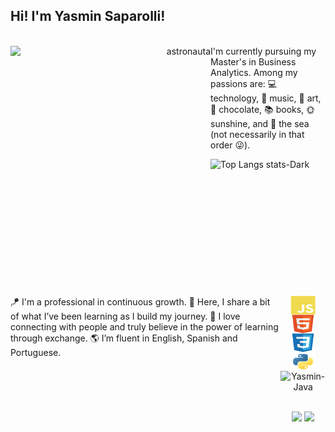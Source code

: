 ## Hi! I'm Yasmin Saparolli!

<br>



<div style= "display: flex" align="right"><br>
 <img alt="astronauta" align="right" height="400" width="320"  src="https://user-images.githubusercontent.com/127205957/230701400-18cce081-0190-4305-811d-81901b16a555.png")/>
<section align = "left">
 I'm currently pursuing my Master's in Business Analytics. Among my passions are: 💻 technology, 🎵 music, 🎨 art, 🍫 chocolate, 📚 books, 🌞 sunshine, and 🌊 the sea (not necessarily in that order 😜).


![Top Langs stats-Dark](https://github-readme-stats.vercel.app/api/top-langs/?username=yasmin-ccs&&layout=compact&bg_color=DEG,d46752,84539b&title_color=dbdbe8&text_color=dbdbe8&hide_border=true#gh-dark-mode-only)
 
</div>
<div style= "display: flex; flex-direction: row" align=right ><br>

 <section align = left>
🪁 I'm a professional in continuous growth.
🌱 Here, I share a bit of what I’ve been learning as I build my journey.
🥳 I love connecting with people and truly believe in the power of learning through exchange.
🌎 I’m fluent in English, Spanish and Portuguese.
 </section>
 <br><br>
 <section align=center>
 <img align="center" alt="Yasmin-Js" height="30" width="40" src="https://raw.githubusercontent.com/devicons/devicon/master/icons/javascript/javascript-plain.svg">
 <img align="center" alt="Yasmin-HTML" height="30" width="40" src="https://raw.githubusercontent.com/devicons/devicon/master/icons/html5/html5-original.svg">
 <img align="center" alt="Yasmin-CSS" height="30" width="40" src="https://raw.githubusercontent.com/devicons/devicon/master/icons/css3/css3-original.svg">
 <img align="center" alt="Yasmin-Python" height="30" width="40" src="https://raw.githubusercontent.com/devicons/devicon/master/icons/python/python-original.svg">
 <img align="center" alt="Yasmin-Java" height="30" width="40" src="https://cdn.jsdelivr.net/gh/devicons/devicon/icons/java/java-original.svg" />
<br>
<br>

 
<a href = "mailto:yas.carozzi@gmail.com"><img src="https://img.shields.io/badge/Gmail-D14836?style=for-the-badge&logo=gmail&logoColor=white" target="_blank"></a>
<a href="https://www.linkedin.com/in/yasmin-saparolli/" target="_blank"><img src="https://img.shields.io/badge/-LinkedIn-%230077B5?style=for-the-badge&logo=linkedin&logoColor=white" target="_blank"></a>
 </section>




<br>


 </div>
 

